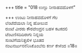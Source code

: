 +++
title = "018 ಉಣ್ಟು ನೀನಾಹವದೊಳಗೆ"

+++
ಉಂಟು ನೀನಾಹವದೊಳಗೆ ಗೆಲ  
ಲೆಂಟೆದೆಯಲಾ ನಿನ್ನ ಹೋಲುವ  
ರುಂಟೆ ವೀರರು ಕೌರವೇಂದ್ರನ ಬಹಳ ಕಟಕದಲಿ  
ಟೆಂಟಣಿಸದಿದಿರಾಗು ನಿನ್ನಯ  
ಸುಂಟಿಗೆಯನಿತ್ತಖಿಳ ಭೂತದ  
ನಂಟನರ್ಜುನನೆನಿಸಿಕೊಂಬೆನು ಕರ್ಣ ಕೇಳೆಂದ      ॥18॥